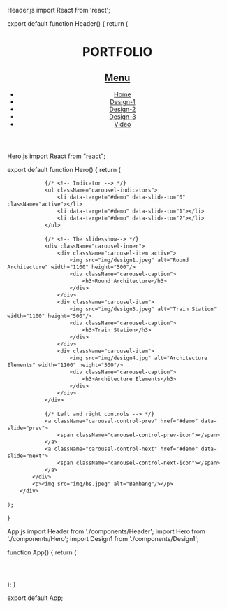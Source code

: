 Header.js
import React from 'react';

export default function Header() {
    return (
        <header>
            <h1>PORTFOLIO</h1>
            <nav>
                <h2 id="menulink"><a href="#navlinks">Menu</a></h2>
                <ul className="displayed" id="navlinks">
                    <li><a href="index.html" className="thispage">Home</a></li>
                    <li><a href="design1.html">Design-1</a></li>
                    <li><a href="design2.html">Design-2</a></li>
                    <li><a href="design3.html">Design-3</a></li>
                    <li><a href="video.html">Video</a></li>
                </ul>
            </nav>
      </header>

Hero.js
import React from "react";

export default function Hero() {
    return (
        <div id="hero"> 
            <div id="demo" className="carousel slide" data-ride="carousel">
          
                {/* <!-- Indicator --> */}
                <ul className="carousel-indicators">
                    <li data-target="#demo" data-slide-to="0" className="active"></li>
                    <li data-target="#demo" data-slide-to="1"></li>
                    <li data-target="#demo" data-slide-to="2"></li>
                </ul>
            
                {/* <!-- The slidesshow--> */}
                <div className="carousel-inner">
                    <div className="carousel-item active">
                        <img src="img/design1.jpeg" alt="Round Architecture" width="1100" height="500"/>
                        <div className="carousel-caption">
                            <h3>Round Architecture</h3>
                        </div>
                    </div>
                    <div className="carousel-item">
                        <img src="img/design3.jpeg" alt="Train Station" width="1100" height="500"/>
                        <div className="carousel-caption">
                            <h3>Train Station</h3>
                        </div>
                    </div>
                    <div className="carousel-item">
                        <img src="img/design4.jpg" alt="Architecture Elements" width="1100" height="500"/>
                        <div className="carousel-caption">
                            <h3>Architecture Elements</h3>
                        </div>
                    </div>
                </div>
    
                {/* Left and right controls --> */}
                <a className="carousel-control-prev" href="#demo" data-slide="prev">
                    <span className="carousel-control-prev-icon"></span>
                </a>
                <a className="carousel-control-next" href="#demo" data-slide="next">
                    <span className="carousel-control-next-icon"></span>
                </a>
            </div>
            <p><img src="img/bs.jpeg" alt="Bambang"/></p>
        </div>
    
    );
}

App.js
import Header from './components/Header';
import Hero from './components/Hero';
import Design1 from './components/Design1';

function App() {
  return (
    <div className="App">
      <div id="wrapper">
        <Header/>
        <Hero/>
      </div>
    </div>
  );
}

export default App;

